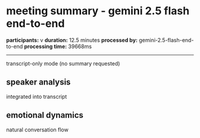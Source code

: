 # meeting summary - gemini 2.5 flash end-to-end

**participants:** v
**duration:** 12.5 minutes
**processed by:** gemini-2.5-flash-end-to-end
**processing time:** 39668ms

---

transcript-only mode (no summary requested)

## speaker analysis
integrated into transcript

## emotional dynamics
natural conversation flow